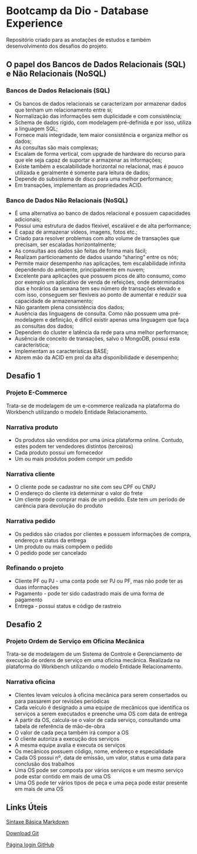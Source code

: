 # Bootcamp da Dio - Database Experience
Repositório criado para as anotações de estudos e também desenvolvimento dos desafios do projeto.
## O papel dos Bancos de Dados Relacionais (SQL) e Não Relacionais (NoSQL)
### Bancos de Dados Relacionais (SQL)
- Os bancos de dados relacionais se caracterizam por armazenar dados que tenham um relacionamento entre si;
- Normalização das informações sem duplicidade e com consistência;
- Schema de dados rígido, com modelagem pré-definida e por isso, utiliza a linguagem SQL;
- Fornece mais integridade, tem maior consistência e organiza melhor os dados;
- As consultas são mais complexas;
- Escalam de forma vertical, com upgrade de hardware do recurso para que ele seja capaz de suportar e armazenar as informações;
- Existe também a escalabilidade horizontal no relacional, mas é pouco utilizada e geralmente é somente para leitura de dados;
- Depende do subsistema de disco para uma melhor performance;
- Em transações, implementam as propriedades ACID.

### Banco de Dados Não Relacionais (NoSQL)
- É uma alternativa ao banco de dados relacional e possuem capacidades adicionais;
- Possui uma estrutura de dados flexível, escalável e de alta performance;
- É capaz de armazenar vídeos, imagens, fotos etc.;
- Criado para resolver problemas com alto volume de transações que precisam, ser escaladas horizontalmente;
- As consultas aos dados são feitas de forma mais fácil;
- Realizam particionamento de dados usando “sharing” entre os nós;
- Permite maior desempenho nas aplicações, tem escalabilidade infinita dependendo do ambiente, principalmente em nuvem;
- Excelente para aplicações que possuem picos de alto consumo, como por exemplo um aplicativo de venda de refeições, onde determinados dias e horários da semana tem seu número de transações elevado e com isso, conseguem ser flexíveis ao ponto de aumentar e reduzir sua capacidade de armazenamento;
- Não garantem plena consistência dos dados;
- Ausência das linguagens de consulta. Como não possuem uma pré-modelagem e definição, é difícil existir apenas uma linguagem que faça as consultas dos dados;
- Dependem do cluster e latência da rede para uma melhor performance;
- Ausência de conceito de transações, salvo o MongoDB, possui esta característica;
- Implementam as características BASE;
- Abrem mão da ACID em prol da alta disponibilidade e desempenho;

## Desafio 1
### Projeto E-Commerce
Trata-se de modelagem de um e-commerce realizada na plataforma do Workbench utilizando o modelo Entidade Relacionamento. 

### Narrativa produto
* Os produtos são vendidos por uma única plataforma online. Contudo, estes podem ter vendedores distintos (terceiros)
* Cada produto possui um fornecedor
* Um ou mais produtos podem compor um pedido

### Narrativa cliente
* O cliente pode se cadastrar no site com seu CPF ou CNPJ
* O endereço do cliente irá determinar o valor do frete
* Um cliente pode comprar mais de um pedido. Este tem um período de carência para devolução do produto

### Narrativa pedido
* Os pedidos são criados por clientes e possuem informações de compra, endereço e status da entrega
* Um produto ou mais compõem o pedido
* O pedido pode ser cancelado

### Refinando o projeto
* Cliente PF ou PJ - uma conta pode ser PJ ou PF, mas não pode ter as duas informações
* Pagamento - pode ter sido cadastrado mais de uma forma de pagamento
* Entrega - possui status e código de rastreio

## Desafio 2
### Projeto Ordem de Serviço em Oficina Mecânica
Trata-se de modelagem de um Sistema de Controle e Gerenciamento de execução de ordens de serviço em uma oficina mecânica. Realizada na plataforma do Workbench utilizando o modelo Entidade Relacionamento. 

### Narrativa oficina
* Clientes levam veículos à oficina mecânica para serem consertados ou para passarem por revisões periódicas
* Cada veículo é designado a uma equipe de mecânicos que identifica os serviços a serem executados e preenche uma OS com data de entrega
* A partir da OS, calcula-se o valor de cada serviço, consultando uma tabela de referência de mão-de-obra
* O valor de cada peça também irá compor a OS
* O cliente autoriza a execução dos serviços
* A mesma equipe avalia e executa os serviços
* Os mecânicos possuem código, nome, endereço e especialidade
* Cada OS possui nº, data de emissão, um valor, status e uma data para conclusão dos trabalhos
* Uma OS pode ser composta por vários serviços e um mesmo serviço pode estar contido em mais de uma OS
* Uma OS pode ter vários tipos de peça e uma peça pode estar presente em mais de uma OS

## Links Úteis
[Sintaxe Básica Markdown](https://www.markdownguide.org/)

[Download Git](https://git-scm.com/downloads)

[Página login GitHub](https://github.com/)



